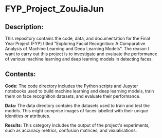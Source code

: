 # FYP_Project_ZouJiaJun

## Description: ##
This repository contains the code, data, and documentation for the Final Year Project (FYP) titled "Exploring Facial Recognition: A Comparative Analysis of Machine Learning and Deep Learning Models". The reason I want to carry out this project is to investigate and evaluate the performance of various machine learning and deep learning models in detecting faces.

## Contents: ##
<b>Code:</b> The code directory includes the Python scripts and Jupyter notebooks used to build machine learning and deep learning models, train them on face recognition datasets, and evaluate their performance.

<b>Data:</b> The data directory contains the datasets used to train and test the models. This might comprise images of faces labelled with their unique identities or attributes.

<b>Results:</b> This category includes the output of the project's experiments, such as accuracy metrics, confusion matrices, and visualisations.
